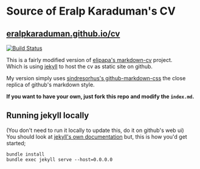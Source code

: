 # Source of Eralp Karaduman's CV

## [eralpkaraduman.github.io/cv](https://eralpkaraduman.github.io/cv)

[![Build Status](https://travis-ci.org/eralpkaraduman/cv.svg?branch=gh-pages)](https://travis-ci.org/eralpkaraduman/cv)

This is a fairly modified version of
[elipapa's markdown-cv](http://elipapa.github.io/markdown-cv) project.  
Which is using [jekyll](https://jekyllrb.com) to host the cv as static site on github.

My version simply uses
[sindresorhus's github-markdown-css](https://github.com/sindresorhus/github-markdown-css) the close
replica of github's markdown style. 

**If you want to have your own, just fork this repo and modify the `index.md`.**

## Running jekyll locally
(You don't need to run it locally to update this, do it on github's web ui)  
You should look at [jekyll's own documentation](https://jekyllrb.com/docs) but,
this is how you'd get started;  

`bundle install`  
`bundle exec jekyll serve --host=0.0.0.0`

